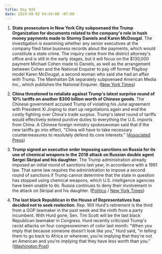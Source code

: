 ```yaml
---
title: Day 925
date: 2019-08-02 04:43:00 -07:00
---
```


1. **State prosecutors in New York City subpoenaed the Trump Organization for documents related to the company's role in hush money payments made to Stormy Daniels and Karen McDougal**. The investigation is examining whether any senior executives at the company filed false business records about the payments, which would constitute a state crime. The inquiry came from the district attorney's office and is still in the early stages, but it will focus on the $130,000 payment Michael Cohen made to Daniels, as well as the arrangement between Cohen and the National Enquirer to pay off former Playboy model Karen McDougal, a second woman who said she had an affair with Trump. The Manhattan DA separately subpoenaed American Media Inc., which publishes the National Enquirer. ([New York Times](https://www.nytimes.com/2019/08/01/nyregion/trump-cohen-stormy-daniels-vance.html))

2. **China threatened to retaliate against Trump's latest surprise round of 10% tariffs on another $300 billion worth of Chinese goods**. The Chinese government accused Trump of violating his June agreement with President Xi Jinping to start up negotiations again and end the costly fighting over China's trade surplus. Trump's latest round of tariffs would effectively extend punitive duties to everything the U.S. imports from China. A Chinese foreign ministry spokeswoman said that if the new tariffs go into effect, "China will have to take necessary countermeasures to resolutely defend its core interests." ([Associated Press](https://apnews.com/bb149842a3d04f29a784824edd15db72))

3. **Trump signed an executive order imposing sanctions on Russia for its use of chemical weapons in the 2018 attack on Russian double agent Sergei Skripal and his daughter**. The Trump administration already imposed an initial round of sanctions last year, in accordance with a 1991 law. That same law requires the administration to impose a second round of sanctions if Trump cannot determine that the state in question has stopped using chemical weapons, which U.S. intelligence agencies have been unable to do. Russia continues to deny their involvement in the attack on Skripal and his daughter. ([Politico](https://www.politico.com/story/2019/08/01/trump-sanction-russia-chemical-weapons-1444845) / [New York Times](https://www.nytimes.com/2019/08/01/us/politics/trump-russia-skripals.html))

4. **The last black Republican in the House of Representatives has decided not to seek reelection**. Rep. Will Hurd's retirement is the third from a GOP lawmaker in the past week and the ninth from a party incumbent. With Hurd gone, Sen. Tim Scott will be the last black Republican lawmaker in Congress. Hurd recently criticized Trump's racist attacks on four congresswomen of color last month: "When you imply that because someone doesn’t look like you," Hurd said, "in telling them to go back to Africa or wherever, you’re implying that they’re not an American and you’re implying that they have less worth than you." ([Washington Post](https://www.washingtonpost.com/powerpost/texas-rep-hurd-lone-black-republican-in-house-wont-seek-reelection/2019/08/01/0927745c-b487-11e9-8949-5f36ff92706e_story.html?utm_term=.c1bc31d946fd))
